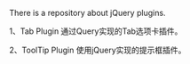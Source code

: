 There is a repository about jQuery plugins.

1、Tab Plugin
通过Query实现的Tab选项卡插件。

2、ToolTip Plugin
使用jQuery实现的提示框插件。